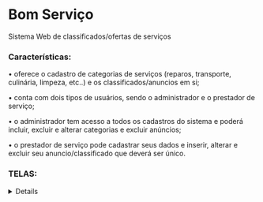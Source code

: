 # Bom Serviço

Sistema Web de classificados/ofertas de serviços

### Características: 

• oferece o cadastro de categorias de serviços (reparos, transporte, culinária, limpeza, etc..) e os classificados/anuncios em si;

• conta com dois tipos de usuários, sendo o administrador e o prestador de serviço;

• o administrador tem acesso a todos os cadastros do sistema e poderá incluir, excluir e alterar categorias e excluir anúncios;

• o prestador de serviço pode cadastrar seus dados e inserir, alterar e excluir seu anuncio/classificado que deverá ser único.

### TELAS:

<details>
  
  Página inicial
  
  ![Página Inicial](https://user-images.githubusercontent.com/63561594/140588408-1ba082f7-cf21-4eac-843c-3aaf3fae9e05.png)
  
  "Ver Mais" - Informaçãoes do Anúncio
  
  ![Informações do Anúncio](https://user-images.githubusercontent.com/63561594/140588436-5c65dd63-c565-4bce-ad95-530141727760.png)
  
  Painel do usuário anunciante
  
  ![Painel do usuário anunciante](https://user-images.githubusercontent.com/63561594/140588467-1dcc8005-51f5-4274-8aa5-8c678934b63a.png)
  
  Painel do administrador
  
  ![Painel do administrador](https://user-images.githubusercontent.com/63561594/140588482-f9d8217c-33cf-4130-bb74-cb3f14cd8326.png) 
  
  ![painel_adm_2](https://user-images.githubusercontent.com/63561594/140588489-1872e781-116d-4e3f-9717-ff3802082a3d.png)
    
  Cadastro de usuário
  
  ![Cadastro de usuário](https://user-images.githubusercontent.com/63561594/140588494-0537003a-4103-4d64-981b-fc2776c3b514.png)
  
  Login
  
  ![Login](https://user-images.githubusercontent.com/63561594/140588497-bc443feb-2f21-4c4e-92a0-b82f5e5efd41.png)
</details>

